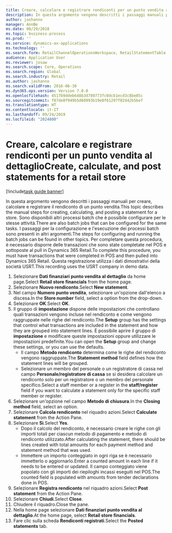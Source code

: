```yaml
---
title: Creare, calcolare e registrare rendiconti per un punto vendita al dettaglio
description: In questa argomento vengono descritti i passaggi manuali per creare, calcolare e registrare il rendiconto di un punto vendita.
author: jashanno
manager: AnnBe
ms.date: 08/29/2018
ms.topic: business-process
ms.prod: ''
ms.service: dynamics-ax-applications
ms.technology: ''
ms.search.form: RetailChannelOperationsWorkspace, RetailStatementTable
audience: Application User
ms.reviewer: josaw
ms.search.scope: Core, Operations
ms.search.region: Global
ms.search.industry: Retail
ms.author: jashanno
ms.search.validFrom: 2016-06-30
ms.dyn365.ops.version: Version 7.0.0
ms.openlocfilehash: 4517b9ddeb648b3d789773fc0dcb1ecd3c8be85c
ms.sourcegitcommit: f87de0f949b5d60993b19e0f61297f02d42b5bef
ms.translationtype: HT
ms.contentlocale: it-IT
ms.lasthandoff: 09/24/2019
ms.locfileid: "2024800"
---
```

# <a name="create-calculate-and-post-statements-for-a-retail-store"></a><span data-ttu-id="c30b3-103">Creare, calcolare e registrare rendiconti per un punto vendita al dettaglio</span><span class="sxs-lookup"><span data-stu-id="c30b3-103">Create, calculate, and post statements for a retail store</span></span>

[!include[task guide banner](../includes/task-guide-banner.md)]

<span data-ttu-id="c30b3-104">In questa argomento vengono descritti i passaggi manuali per creare, calcolare e registrare il rendiconto di un punto vendita.</span><span class="sxs-lookup"><span data-stu-id="c30b3-104">This topic describes the manual steps for creating, calculating, and posting a statement for a store.</span></span> <span data-ttu-id="c30b3-105">Sono disponibili altri processi batch che è possibile configurare per le stesse attività.</span><span class="sxs-lookup"><span data-stu-id="c30b3-105">There are also batch jobs that can be configured for the same tasks.</span></span> <span data-ttu-id="c30b3-106">I passaggi per la configurazione e l'esecuzione dei processi batch sono presenti in altri argomenti.</span><span class="sxs-lookup"><span data-stu-id="c30b3-106">The steps for configuring and running the batch jobs can be found in other topics.</span></span> <span data-ttu-id="c30b3-107">Per completare questa procedura, è necessario disporre delle transazioni che sono state completate nel POS e sottoposte al pull in Dynamics 365 Retail.</span><span class="sxs-lookup"><span data-stu-id="c30b3-107">To complete this procedure, you must have transactions that were completed in POS and then pulled into Dynamics 365 Retail.</span></span> <span data-ttu-id="c30b3-108">Questa registrazione utilizza i dati dimostrativi della società USRT.</span><span class="sxs-lookup"><span data-stu-id="c30b3-108">This recording uses the USRT company in demo data.</span></span>

1. <span data-ttu-id="c30b3-109">Selezionare **Dati finanziari punto vendita al dettaglio** da home page.</span><span class="sxs-lookup"><span data-stu-id="c30b3-109">Select **Retail store financials** from the home page.</span></span>
2. <span data-ttu-id="c30b3-110">Selezionare **Nuovo rendiconto**.</span><span class="sxs-lookup"><span data-stu-id="c30b3-110">Select **New statement**.</span></span>
3. <span data-ttu-id="c30b3-111">Nel campo **Numero punto vendita**, selezionare un'opzione dall'elenco a discesa.</span><span class="sxs-lookup"><span data-stu-id="c30b3-111">In the **Store number** field, select a option from the drop-down.</span></span>
4. <span data-ttu-id="c30b3-112">Selezionare **OK**.</span><span class="sxs-lookup"><span data-stu-id="c30b3-112">Select **OK**.</span></span>
5. <span data-ttu-id="c30b3-113">Il gruppo di **impostazione** dispone delle impostazioni che controllano quali transazioni vengono incluse nel rendiconto e come vengono raggruppate nelle righe del rendiconto.</span><span class="sxs-lookup"><span data-stu-id="c30b3-113">The **Setup** group has the settings that control what transactions are included in the statement and how they are grouped into statement lines.</span></span> <span data-ttu-id="c30b3-114">È possibile aprire il gruppo di **impostazione** e modificare queste impostazioni oppure utilizzare le impostazioni predefinite.</span><span class="sxs-lookup"><span data-stu-id="c30b3-114">You can open the **Setup** group and change these settings, or you can use the defaults.</span></span>  
    - <span data-ttu-id="c30b3-115">Il campo **Metodo rendiconto** determina come le righe del rendiconto vengono raggruppate.</span><span class="sxs-lookup"><span data-stu-id="c30b3-115">The **Statement method** field defines how the statement lines will be grouped.</span></span>  
    - <span data-ttu-id="c30b3-116">Selezionare un membro del personale o un registratore di cassa nel campo **Personale/registratore di cassa** se si desidera calcolare un rendiconto solo per un registratore o un membro del personale specifico.</span><span class="sxs-lookup"><span data-stu-id="c30b3-116">Select a staff member or a register in the **staff/register** field if you want to calculate a statement only for the specific staff member or register.</span></span>  
6. <span data-ttu-id="c30b3-117">Selezionare un'opzione nel campo **Metodo di chiusura**.</span><span class="sxs-lookup"><span data-stu-id="c30b3-117">In the **Closing method** field, select an option.</span></span>
7. <span data-ttu-id="c30b3-118">Selezionare **Calcola rendiconto** nel riquadro azioni.</span><span class="sxs-lookup"><span data-stu-id="c30b3-118">Select **Calculate statement** from the Action Pane.</span></span>
8. <span data-ttu-id="c30b3-119">Selezionare **Sì**.</span><span class="sxs-lookup"><span data-stu-id="c30b3-119">Select **Yes**.</span></span>
    - <span data-ttu-id="c30b3-120">Dopo il calcolo del rendiconto, è necessario creare le righe con gli importi totali per ciascun metodo di pagamento e metodo di rendiconto utilizzato.</span><span class="sxs-lookup"><span data-stu-id="c30b3-120">After calculating the statement, there should be lines created with total amounts for each payment method and statement method that was used.</span></span>  
    - <span data-ttu-id="c30b3-121">Immettere un importo conteggiato in ogni riga se è necessario immetterlo o aggiornarlo.</span><span class="sxs-lookup"><span data-stu-id="c30b3-121">Enter a counted amount in each line if it needs to be entered or updated.</span></span> <span data-ttu-id="c30b3-122">Il campo conteggiato viene popolato con gli importi dei riepiloghi incassi eseguiti nel POS.</span><span class="sxs-lookup"><span data-stu-id="c30b3-122">The counted field is populated with amounts from tender declarations done in POS.</span></span>  
9. <span data-ttu-id="c30b3-123">Selezionare **Registra rendiconto** nel riquadro azioni.</span><span class="sxs-lookup"><span data-stu-id="c30b3-123">Select **Post statement** from the Action Pane.</span></span>
10. <span data-ttu-id="c30b3-124">Selezionare **Chiudi**.</span><span class="sxs-lookup"><span data-stu-id="c30b3-124">Select **Close**.</span></span>
11. <span data-ttu-id="c30b3-125">Chiudere il riquadro.</span><span class="sxs-lookup"><span data-stu-id="c30b3-125">Close the pane.</span></span>
12. <span data-ttu-id="c30b3-126">Nella home page selezionare **Dati finanziari punto vendita al dettaglio**.</span><span class="sxs-lookup"><span data-stu-id="c30b3-126">At the home page, select **Retail store financials**.</span></span>
13. <span data-ttu-id="c30b3-127">Fare clic sulla scheda **Rendiconti registrati**.</span><span class="sxs-lookup"><span data-stu-id="c30b3-127">Select the **Posted statements** tab.</span></span>

